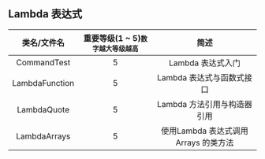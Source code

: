 ## Lambda 表达式
| 类名/文件名 | 重要等级(1 ~ 5)<small>数字越大等级越高</small> | 简述 |
|:----:|:----:|:----:|
| CommandTest | 5 | Lambda 表达式入门 |
| LambdaFunction | 5 | Lambda 表达式与函数式接口 |
| LambdaQuote | 5 | Lambda 方法引用与构造器引用 |
| LambdaArrays | 5 | 使用Lambda 表达式调用Arrays 的类方法 |